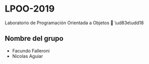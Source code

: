 # LPOO-2019
Laboratorio de Programación Orientada a Objetos  🤘	\ud83e\udd18

## Nombre del grupo

+ Facundo Falleroni
+ Nicolas Aguiar
